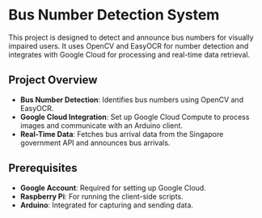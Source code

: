 # Bus Number Detection System

This project is designed to detect and announce bus numbers for visually impaired users. It uses OpenCV and EasyOCR for number detection and integrates with Google Cloud for processing and real-time data retrieval.

## Project Overview

- **Bus Number Detection**: Identifies bus numbers using OpenCV and EasyOCR.
- **Google Cloud Integration**: Set up Google Cloud Compute to process images and communicate with an Arduino client.
- **Real-Time Data**: Fetches bus arrival data from the Singapore government API and announces bus arrivals.

## Prerequisites

- **Google Account**: Required for setting up Google Cloud.
- **Raspberry Pi**: For running the client-side scripts.
- **Arduino**: Integrated for capturing and sending data.
